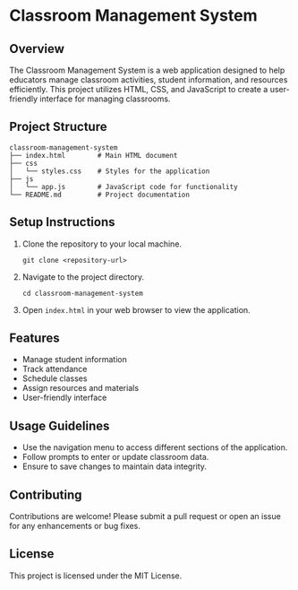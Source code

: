 # Classroom Management System

## Overview
The Classroom Management System is a web application designed to help educators manage classroom activities, student information, and resources efficiently. This project utilizes HTML, CSS, and JavaScript to create a user-friendly interface for managing classrooms.

## Project Structure
```
classroom-management-system
├── index.html        # Main HTML document
├── css
│   └── styles.css    # Styles for the application
├── js
│   └── app.js        # JavaScript code for functionality
└── README.md         # Project documentation
```

## Setup Instructions
1. Clone the repository to your local machine.
   ```
   git clone <repository-url>
   ```
2. Navigate to the project directory.
   ```
   cd classroom-management-system
   ```
3. Open `index.html` in your web browser to view the application.

## Features
- Manage student information
- Track attendance
- Schedule classes
- Assign resources and materials
- User-friendly interface

## Usage Guidelines
- Use the navigation menu to access different sections of the application.
- Follow prompts to enter or update classroom data.
- Ensure to save changes to maintain data integrity.

## Contributing
Contributions are welcome! Please submit a pull request or open an issue for any enhancements or bug fixes.

## License
This project is licensed under the MIT License.